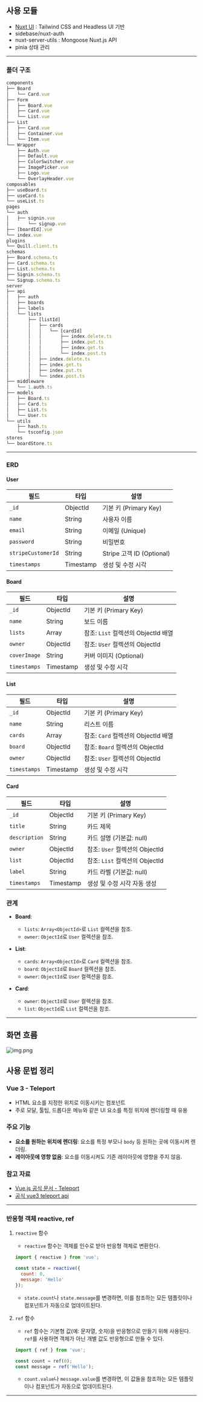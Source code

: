 ## 사용 모듈
- [Nuxt UI](https://ui.nuxt.com/?utm_source=nuxt_website&utm_medium=modules) : Tailwind CSS and Headless UI 기반
- sidebase/nuxt-auth
- nuxt-server-utils : Mongoose Nuxt.js API
- pinia 상태 관리 
---
### 폴더 구조
```jsx
components
├── Board
│   └── Card.vue
├── Form
│   ├── Board.vue
│   ├── Card.vue
│   └── List.vue
├── List
│   ├── Card.vue
│   ├── Container.vue
│   └── Item.vue
└── Wrapper
    ├── Auth.vue
    ├── Default.vue
    ├── ColorSwitcher.vue
    ├── ImagePicker.vue
    ├── Logo.vue
    └── OverlayHeader.vue
composables
├── useBoard.ts
├── useCard.ts
└── useList.ts
pages
└── auth 
│ 	├── signin.vue
│		└── signup.vue
├── [boardId].vue
└── index.vue
plugins
└── Quill.client.ts
schemas
├── Board.schema.ts
├── Card.schema.ts
├── List.schema.ts
├── Signin.schema.ts
└── Signup.schema.ts
server
├── api
│   ├── auth
│   ├── boards
│   ├── labels
│   └── lists
│       ├── [listId]
│       │   ├── cards
│       │   │   └── [cardId]
│       │   │       ├── index.delete.ts
│       │   │       ├── index.put.ts
│       │   │       ├── index.get.ts
│       │   │       └── index.post.ts
│       │   ├── index.delete.ts
│       │   ├── index.get.ts
│       │   ├── index.put.ts
│       │   └── index.post.ts
├── middleware
│   └── 1.auth.ts
├── models
│   ├── Board.ts
│   ├── Card.ts
│   ├── List.ts
│   └── User.ts
└── utils
    ├── hash.ts
    └── tsconfig.json
stores
└── boardStore.ts

```
--- 
### ERD
#### **User**

| 필드             | 타입    | 설명                       |
|------------------|---------|----------------------------|
| `_id`            | ObjectId| 기본 키 (Primary Key)      |
| `name`           | String  | 사용자 이름                |
| `email`          | String  | 이메일 (Unique)            |
| `password`       | String  | 비밀번호                   |
| `stripeCustomerId` | String | Stripe 고객 ID (Optional)  |
| `timestamps`     | Timestamp | 생성 및 수정 시각          |

#### **Board**

| 필드             | 타입                 | 설명                              |
|------------------|----------------------|-----------------------------------|
| `_id`            | ObjectId             | 기본 키 (Primary Key)             |
| `name`           | String               | 보드 이름                         |
| `lists`          | Array<ObjectId>      | 참조: `List` 컬렉션의 ObjectId 배열 |
| `owner`          | ObjectId             | 참조: `User` 컬렉션의 ObjectId     |
| `coverImage`     | String               | 커버 이미지 (Optional)            |
| `timestamps`     | Timestamp            | 생성 및 수정 시각                 |

#### **List**

| 필드             | 타입                 | 설명                              |
|------------------|----------------------|-----------------------------------|
| `_id`            | ObjectId             | 기본 키 (Primary Key)             |
| `name`           | String               | 리스트 이름                       |
| `cards`          | Array<ObjectId>      | 참조: `Card` 컬렉션의 ObjectId 배열 |
| `board`          | ObjectId             | 참조: `Board` 컬렉션의 ObjectId    |
| `owner`          | ObjectId             | 참조: `User` 컬렉션의 ObjectId     |
| `timestamps`     | Timestamp            | 생성 및 수정 시각                 |

#### **Card**
| 필드             | 타입                 | 설명                              |
|------------------|----------------------|-----------------------------------|
| `_id`            | ObjectId             | 기본 키 (Primary Key)             |
| `title`          | String               | 카드 제목                         |
| `description`    | String               | 카드 설명 (기본값: null)          |
| `owner`          | ObjectId             | 참조: `User` 컬렉션의 ObjectId    |
| `list`           | ObjectId             | 참조: `List` 컬렉션의 ObjectId    |
| `label`          | String               | 카드 라벨 (기본값: null)          |
| `timestamps`     | Timestamp            | 생성 및 수정 시각 자동 생성      |

### 관계

- **Board**:
  - `lists`: `Array<ObjectId>`로 `List` 컬렉션을 참조.
  - `owner`: `ObjectId`로 `User` 컬렉션을 참조.

- **List**:
  - `cards`: `Array<ObjectId>`로 `Card` 컬렉션을 참조.
  - `board`: `ObjectId`로 `Board` 컬렉션을 참조.
  - `owner`: `ObjectId`로 `User` 컬렉션을 참조.

- **Card**:
  - `owner`: `ObjectId`로 `User` 컬렉션을 참조.
  - `list`: `ObjectId`로 `List` 컬렉션을 참조.

---
## 화면 흐름
![img.png](img.png)

## 사용 문법 정리
### Vue 3 - Teleport
- HTML 요소를 지정한 위치로 이동시키는 컴포넌트
- 주로 모달, 툴팁, 드롭다운 메뉴와 같은 UI 요소를 특정 위치에 렌더링할 때 유용
### 주요 기능
- **요소를 원하는 위치에 렌더링**: 요소를 특정 부모나 `body` 등 원하는 곳에 이동시켜 렌더링.
- **레이아웃에 영향 없음**: 요소를 이동시켜도 기존 레이아웃에 영향을 주지 않음.

### 참고 자료
- [Vue.js 공식 문서 - Teleport](https://vuejs.org/guide/built-ins/teleport.html)
- [공식 vue3 teleport api ](https://vuejs.org/api/built-in-components.html#teleport)
--- 
### 반응형 객체 reactive, ref
1. `reactive` 함수
   - `reactive` 함수는 객체를 인수로 받아 반응형 객체로 변환한다.

    ```jsx
    import { reactive } from 'vue';
    
    const state = reactive({
      count: 0,
      message: 'Hello'
    });
    ```
   - `state.count`나 `state.message`를 변경하면, 이를 참조하는 모든 템플릿이나 컴포넌트가 자동으로 업데이트된다.

2. `ref` 함수
   - `ref` 함수는 기본형 값(예: 문자열, 숫자)을 반응형으로 만들기 위해 사용된다. `ref`를 사용하면 객체가 아닌 개별 값도 반응형으로 만들 수 있다.

    ```jsx
    import { ref } from 'vue';
    
    const count = ref(0);
    const message = ref('Hello');
    ```
   - `count.value`나 `message.value`를 변경하면, 이 값들을 참조하는 모든 템플릿이나 컴포넌트가 자동으로 업데이트된다.
--- 